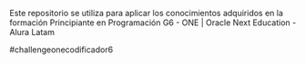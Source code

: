 Este repositorio se utiliza para aplicar los conocimientos adquiridos en la formación Principiante en Programación G6 - ONE | Oracle Next Education - Alura Latam

#challengeonecodificador6